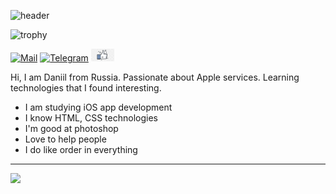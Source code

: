 ![header](https://capsule-render.vercel.app/api?type=waving&color=gradient&height=256&section=header&text=Hi%20there!&fontSize=75&animation=fadeIn&fontAlignY=38&desc=Welcome%20to%20my%20GitHub%20profile!%20Put%20stars,%20fork%20and%20contribute!&descAlignY=51&descAlign=62)

![trophy](https://github-profile-trophy.vercel.app/?username=rio1202&theme=darkhub&no-bg=true&no-frame=true)

[![Mail](https://img.shields.io/badge/-rio@bk.ru-F9DB60?style=flat-square&logo=Yandex&logoColor=FF3333)](mailto:rio@bk.ru)
[![Telegram](https://img.shields.io/badge/Telegram-blue?style=flat-square&logo=Telegram)](https://t.me/rio1202)
[<img src="img/like-123.png" width="37"/>](img/like-123.png)

Hi, I am Daniil from Russia. Passionate about Apple services. Learning technologies that I found interesting.

* I am studying iOS app development
* I know HTML, CSS technologies
* I'm good at photoshop
* Love to help people 
* I do like order in everything

***

<p align="left"> <img src="https://github-readme-stats.vercel.app/api?username=rio1202&count_private=false&show_icons=true&bg_color=22272E&text_color=9F9F9F&locale=en"/>


